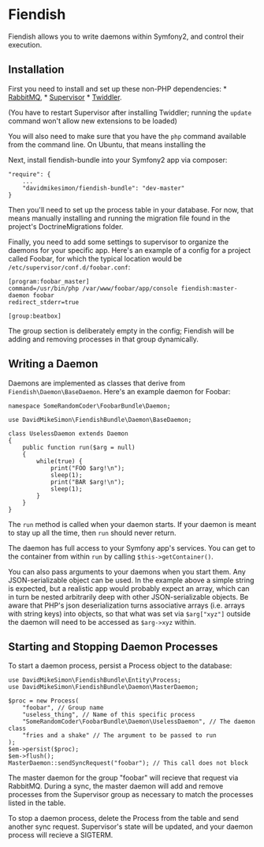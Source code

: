 # Fiendish

Fiendish allows you to write daemons within Symfony2, and control their
execution.

## Installation

First you need to install and set up these non-PHP dependencies:
    * [RabbitMQ](http://www.rabbitmq.com),
    * [Supervisor](http://supervisord.org/)
    * [Twiddler](https://github.com/mnaberez/supervisor_twiddler).

(You have to restart Supervisor after installing Twiddler; running
the `update` command won't allow new extensions to be loaded)

You will also need to make sure that you have the `php` command
available from the command line. On Ubuntu, that means installing
the

Next, install fiendish-bundle into your Symfony2 app via composer:

    
    "require": {
        ...
        "davidmikesimon/fiendish-bundle": "dev-master"
    }

Then you'll need to set up the process table in your database. For now,
that means manually installing and running the migration file
found in the project's DoctrineMigrations folder.

Finally, you need to add some settings to supervisor to organize
the daemons for your specific app. Here's an example of a config
for a project called Foobar, for which the typical location
would be `/etc/supervisor/conf.d/foobar.conf`:

    [program:foobar_master]
    command=/usr/bin/php /var/www/foobar/app/console fiendish:master-daemon foobar
    redirect_stderr=true

    [group:beatbox]

The group section is deliberately empty in the config; Fiendish will
be adding and removing processes in that group dynamically.

## Writing a Daemon

Daemons are implemented as classes that derive from `Fiendish\Daemon\BaseDaemon`.
Here's an example daemon for Foobar:

    namespace SomeRandomCoder\FoobarBundle\Daemon;

    use DavidMikeSimon\FiendishBundle\Daemon\BaseDaemon;

    class UselessDaemon extends Daemon
    {
        public function run($arg = null)
        {
            while(true) {
                print("FOO $arg!\n");
                sleep(1);
                print("BAR $arg!\n");
                sleep(1);
            }
        }
    }

The `run` method is called when your daemon starts. If your daemon is
meant to stay up all the time, then `run` should never return.

The daemon has full access to your Symfony app's services. You can get
to the container from within `run` by calling `$this->getContainer()`.

You can also pass arguments to your daemons when you start them. Any
JSON-serializable object can be used. In the example above a simple
string is expected, but a realistic app would probably expect an array,
which can in turn be nested arbitrarily deep with other JSON-serializable
objects. Be aware that PHP's json deserialization turns associative arrays
(i.e. arrays with string keys) into objects, so that what was set via `$arg["xyz"]`
outside the daemon will need to be accessed as `$arg->xyz` within.

## Starting and Stopping Daemon Processes

To start a daemon process, persist a Process object to the database:

    use DavidMikeSimon\FiendishBundle\Entity\Process;
    use DavidMikeSimon\FiendishBundle\Daemon\MasterDaemon;

    $proc = new Process(
        "foobar", // Group name
        "useless_thing", // Name of this specific process
        "SomeRandomCoder\FoobarBundle\Daemon\UselessDaemon", // The daemon class
        "fries and a shake" // The argument to be passed to run
    );
    $em->persist($proc);
    $em->flush();
    MasterDaemon::sendSyncRequest("foobar"); // This call does not block

The master daemon for the group "foobar" will recieve that request via RabbitMQ.
During a sync, the master daemon will add and remove processes from the Supervisor
group as necessary to match the processes listed in the table.

To stop a daemon process, delete the Process from the table and send another
sync request. Supervisor's state will be updated, and your daemon process
will recieve a SIGTERM.
